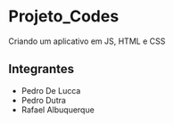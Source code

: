# Projeto_Codes
Criando um aplicativo em JS, HTML e CSS
## Integrantes
* Pedro De Lucca
* Pedro Dutra
* Rafael Albuquerque
